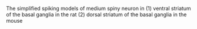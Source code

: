 The simplified spiking models of medium spiny neuron in 
(1) ventral striatum of the basal ganglia in the rat 
(2) dorsal striatum of the basal ganglia in the mouse
